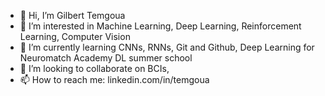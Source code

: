 - 👋 Hi, I’m Gilbert Temgoua
- 👀 I’m interested in Machine Learning, Deep Learning, Reinforcement Learning, Computer Vision
- 🌱 I’m currently learning CNNs, RNNs, Git and Github, Deep Learning for Neuromatch Academy DL summer school
- 💞️ I’m looking to collaborate on BCIs, 
- 📫 How to reach me: linkedin.com/in/temgoua

<!---
tem-ctrl/tem-ctrl is a ✨ special ✨ repository because its `README.md` (this file) appears on your GitHub profile.
You can click the Preview link to take a look at your changes.
--->
